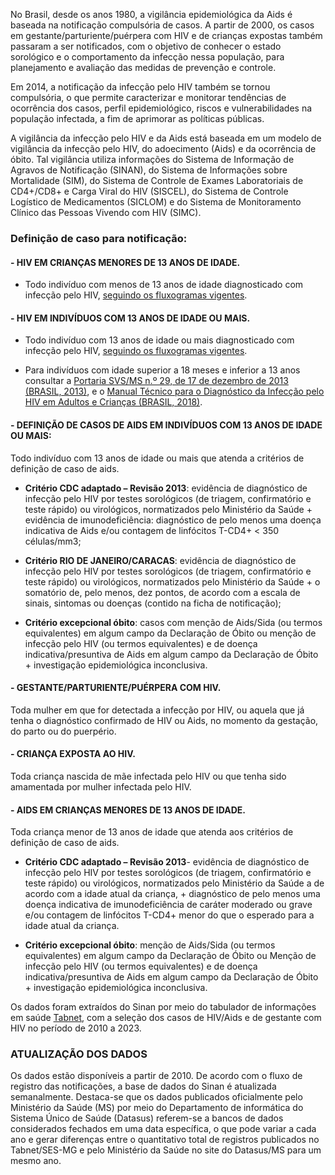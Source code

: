 No Brasil, desde os anos 1980, a vigilância epidemiológica da Aids é baseada na notificação compulsória de casos. A partir de 2000, os casos em gestante/parturiente/puérpera com HIV e de crianças expostas também passaram a ser notificados, com o objetivo de conhecer o estado sorológico e o comportamento da infecção nessa população, para planejamento e avaliação das medidas de prevenção e controle.

 Em 2014, a notificação da infecção pelo HIV também se tornou compulsória, o que permite caracterizar e monitorar tendências de ocorrência dos casos, perfil epidemiológico, riscos e vulnerabilidades na população infectada, a fim de aprimorar as políticas públicas.

 A vigilância da infecção pelo HIV e da Aids está baseada em um modelo de vigilância da infecção pelo HIV, do adoecimento (Aids) e da ocorrência de óbito. Tal vigilância utiliza informações do Sistema de Informação de Agravos de Notificação (SINAN), do Sistema de Informações sobre Mortalidade (SIM), do Sistema de Controle de Exames Laboratoriais de CD4+/CD8+ e Carga Viral do HIV (SISCEL), do Sistema de Controle Logístico de Medicamentos (SICLOM) e do Sistema de Monitoramento Clínico das Pessoas Vivendo com HIV (SIMC).


### Definição de caso para notificação:

#### __- HIV EM CRIANÇAS MENORES DE 13 ANOS DE IDADE__.

* Todo indivíduo com menos de 13 anos de idade diagnosticado com infecção pelo HIV, [seguindo os fluxogramas vigentes](https://www.gov.br/aids/pt-br/central-de-conteudo/publicacoes/2018/manual_tecnico_hiv_27_11_2018_web.pdf).

#### __- HIV EM INDIVÍDUOS COM 13 ANOS DE IDADE OU MAIS__.

* Todo indivíduo com 13 anos de idade ou mais diagnosticado com infecção pelo HIV, [seguindo os fluxogramas vigentes](https://www.gov.br/aids/pt-br/central-de-conteudo/publicacoes/2018/manual_tecnico_hiv_27_11_2018_web.pdf).

* Para indivíduos com idade superior a 18 meses e inferior a 13 anos consultar a [Portaria SVS/MS n.º 29, de 17 de dezembro de 2013 (BRASIL, 2013)](https://www.gov.br/aids/pt-br/centrais-de-conteudo/publicacoes/2018/manual_tecnico_hiv_27_11_2018_web.pdf), e o [Manual Técnico para o Diagnóstico da Infecção pelo HIV em Adultos e Crianças (BRASIL, 2018)](https://www.gov.br/aids/pt-br/centrais-de-conteudo/pcdts).

#### __- DEFINIÇÃO DE CASOS DE AIDS EM INDIVÍDUOS COM 13 ANOS DE IDADE OU MAIS:__

Todo indivíduo com 13 anos de idade ou mais que atenda a critérios de definição de caso de aids.

* __Critério CDC adaptado – Revisão 2013__: evidência de diagnóstico de infecção pelo HIV por testes sorológicos (de triagem, confirmatório e teste rápido) ou virológicos, normatizados pelo Ministério da Saúde + evidência de imunodeficiência: diagnóstico de pelo menos uma doença indicativa de Aids e/ou contagem de linfócitos T-CD4+ < 350 células/mm3;

* __Critério RIO DE JANEIRO/CARACAS__: evidência de diagnóstico de infecção pelo HIV por testes sorológicos (de triagem, confirmatório e teste rápido) ou virológicos, normatizados pelo Ministério da Saúde + o somatório de, pelo menos, dez pontos, de acordo com a escala de sinais, sintomas ou doenças (contido na ficha de notificação);

* __Critério excepcional óbito__: casos com menção de Aids/Sida (ou termos equivalentes) em algum campo da Declaração de Óbito ou menção de infecção pelo HIV (ou termos equivalentes) e de doença indicativa/presuntiva de Aids em algum campo da Declaração de Óbito + investigação epidemiológica inconclusiva.

#### __- GESTANTE/PARTURIENTE/PUÉRPERA COM HIV__.

Toda mulher em que for detectada a infecção por HIV, ou aquela que já tenha o diagnóstico confirmado de HIV ou Aids, no momento da gestação, do parto ou do puerpério.

#### __- CRIANÇA EXPOSTA AO HIV__.

Toda criança nascida de mãe infectada pelo HIV ou que tenha sido amamentada por mulher infectada pelo HIV.

#### __- AIDS EM CRIANÇAS MENORES DE 13 ANOS DE IDADE__.

Toda criança menor de 13 anos de idade que atenda aos critérios de definição de caso de aids.

* __Critério CDC adaptado – Revisão 2013__- evidência de diagnóstico de infecção pelo HIV por testes sorológicos (de triagem, confirmatório e teste rápido) ou virológicos, normatizados pelo Ministério da Saúde a de acordo com a idade atual da criança, + diagnóstico de pelo menos uma doença indicativa de imunodeficiência de caráter moderado ou grave e/ou contagem de linfócitos T-CD4+ menor do que o esperado para a idade atual da criança.

* __Critério excepcional óbito__: menção de Aids/Sida (ou termos equivalentes) em algum campo da Declaração de Óbito ou Menção de infecção pelo HIV (ou termos equivalentes) e de doença indicativa/presuntiva de Aids em algum campo da Declaração de Óbito + investigação epidemiológica inconclusiva.

Os dados foram extraídos do Sinan por meio do tabulador de informações em saúde [Tabnet](http://vigilancia.saude.mg.gov.br/index.php/informacoes-de-saude/informacoes-de-saude-tabnet-mg/), com a seleção dos casos de HIV/Aids e de gestante com HIV no período de 2010 a 2023.

### ATUALIZAÇÃO DOS DADOS

Os dados estão disponíveis a partir de 2010. De acordo com o fluxo de registro das notificações, a base de dados do Sinan é atualizada semanalmente. Destaca-se que os dados publicados oficialmente pelo Ministério da Saúde (MS) por meio do Departamento de informática do Sistema Único de Saúde (Datasus) referem-se a bancos de dados considerados fechados em uma data específica, o que pode variar a cada ano e gerar diferenças entre o quantitativo total de registros publicados no Tabnet/SES-MG e pelo Ministério da Saúde no site do Datasus/MS para um mesmo ano.
